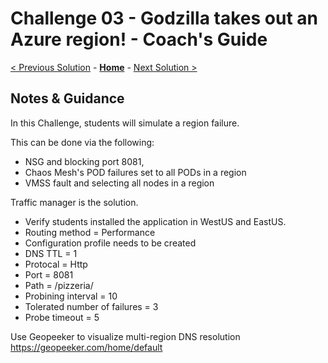 # Challenge 03 - Godzilla takes out an Azure region! - Coach's Guide 

[< Previous Solution](./Solution-02.md) - **[Home](./README.md)** - [Next Solution >](./Solution-04.md)

## Notes & Guidance

In this Challenge, students will simulate a region failure. 

This can be done via the following: 
- NSG and blocking port 8081, 
- Chaos Mesh's POD failures set to all PODs in a region
- VMSS fault and selecting all nodes in a region

Traffic manager is the solution.  
- Verify students installed the application in WestUS and EastUS.  
- Routing method = Performance
- Configuration profile needs to be created
 - DNS TTL = 1
 - Protocal = Http
 - Port = 8081
 - Path = /pizzeria/
 - Probining interval = 10
 - Tolerated number of failures = 3
 - Probe timeout = 5
 
Use Geopeeker to visualize multi-region DNS resolution https://geopeeker.com/home/default
